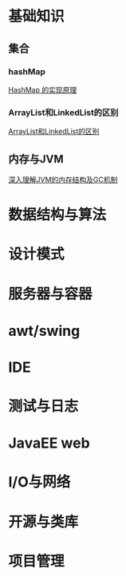 # 基础知识

## 集合
### hashMap
[HashMap 的实现原理](<http://wiki.jikexueyuan.com/project/java-collection/hashmap.html>)

### ArrayList和LinkedList的区别

[ArrayList和LinkedList的区别](<https://blog.csdn.net/eson_15/article/details/51145788>)

## 内存与JVM

[深入理解JVM的内存结构及GC机制](<https://juejin.im/post/5a15be736fb9a044fc4464d6>)



# 数据结构与算法

# 设计模式

# 服务器与容器

# awt/swing

# IDE

# 测试与日志

# JavaEE web

# I/O与网络

# 开源与类库

# 项目管理






